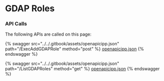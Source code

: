 # GDAP Roles

### API Calls

The following APIs are called on this page:



{% swagger src="../../.gitbook/assets/openapicipp.json" path="/ExecAddGDAPRole" method="post" %}
[openapicipp.json](../../.gitbook/assets/openapicipp.json)
{% endswagger %}

{% swagger src="../../.gitbook/assets/openapicipp.json" path="/ListGDAPRoles" method="get" %}
[openapicipp.json](../../.gitbook/assets/openapicipp.json)
{% endswagger %}
